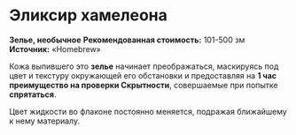 # Эликсир хамелеона

**Зелье, необычное**
**Рекомендованная стоимость:** 101-500 зм
**Источник:** «Homebrew»

Кожа выпившего это **зелье** начинает преображаться, маскируясь под цвет и текстуру окружающей его обстановки и предоставляя на **1 час** **преимущество на проверки Скрытности**, совершаемые при попытке **спрятаться**.

Цвет жидкости во флаконе постоянно меняется, подражая ближайшему к нему материалу.